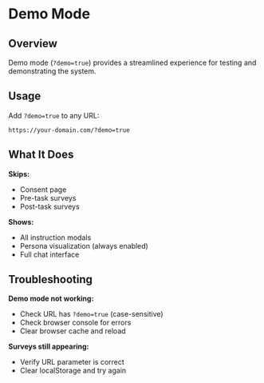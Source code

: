 # Demo Mode

## Overview

Demo mode (`?demo=true`) provides a streamlined experience for testing and demonstrating the system.

## Usage

Add `?demo=true` to any URL:

```
https://your-domain.com/?demo=true
```

## What It Does

**Skips:**
- Consent page
- Pre-task surveys
- Post-task surveys

**Shows:**
- All instruction modals
- Persona visualization (always enabled)
- Full chat interface

## Troubleshooting

**Demo mode not working:**
- Check URL has `?demo=true` (case-sensitive)
- Check browser console for errors
- Clear browser cache and reload

**Surveys still appearing:**
- Verify URL parameter is correct
- Clear localStorage and try again

